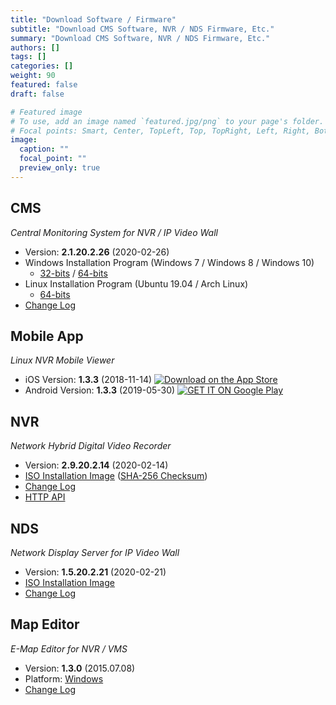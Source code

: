 ```yaml
---
title: "Download Software / Firmware"
subtitle: "Download CMS Software, NVR / NDS Firmware, Etc."
summary: "Download CMS Software, NVR / NDS Firmware, Etc."
authors: []
tags: []
categories: []
weight: 90
featured: false
draft: false

# Featured image
# To use, add an image named `featured.jpg/png` to your page's folder.
# Focal points: Smart, Center, TopLeft, Top, TopRight, Left, Right, BottomLeft, Bottom, BottomRight.
image:
  caption: ""
  focal_point: ""
  preview_only: true
---
```


## CMS

*Central Monitoring System for NVR / IP Video Wall*

- Version: **2.1.20.2.26** (2020-02-26)
- Windows Installation Program (Windows 7 / Windows 8 / Windows 10)
  - [32-bits](http://nvrsw.com/cms/cms-2.1.20.2.26-win32.exe) / [64-bits](http://nvrsw.com/cms/cms-2.1.20.2.26-win64.exe)
- Linux Installation Program (Ubuntu 19.04 / Arch Linux)
  - [64-bits](http://nvrsw.com/cms/cms-2.1.20.2.26-linux-x86_64.tar.bz2)
- [Change Log](http://nvrsw.com/docs/manuals/cms/changelog/cms21.html)

## Mobile App

*Linux NVR Mobile Viewer*

- iOS Version: **1.3.3** (2018-11-14)
  <a href="https://apps.apple.com/kr/app/linux-nvr-mobile-viewer/id561848768" target="_blank"><img src="/img/app-store-badge.png" alt="Download on the App Store" class="d-inline-block py-0 my-2"></a>
- Android Version: **1.3.3** (2019-05-30)
  <a href="https://play.google.com/store/apps/details?id=com.emstone.moview" target="_blank"><img src="/img/google-play-badge.png" alt="GET IT ON Google Play" class="d-inline-block py-0 my-2"></a>

## NVR

*Network Hybrid Digital Video Recorder*

- Version: **2.9.20.2.14** (2020-02-14)
- [ISO Installation Image](http://nvrsw.com/dvr/nvr-2.9.20.2.14.iso)
  ([SHA-256 Checksum](http://nvrsw.com/dvr/nvr-2.9.20.2.14.iso-sha256.txt))
- [Change Log](http://nvrsw.com/docs/manuals/dvr/changelog/nvr29.html)
- [HTTP API](http://nvrsw.com/docs/manuals/dvr/http/)

## NDS

*Network Display Server for IP Video Wall*

- Version: **1.5.20.2.21** (2020-02-21)
- [ISO Installation Image](http://nvrsw.com/nds/nds-1.5.20.2.21.iso)
- [Change Log](http://nvrsw.com/docs/manuals/emx/ChangeLog.html)

## Map Editor

*E-Map Editor for NVR / VMS*

- Version: **1.3.0** (2015.07.08)
- Platform: [Windows](http://nvrsw.com/vms/mapedit/vms-mapedit-1.3.0-win-ia32-20150708.zip)
- [Change Log](http://nvrsw.com/https://github.com/nvrsw/mapedit/blob/master/ChangeLog.md)
